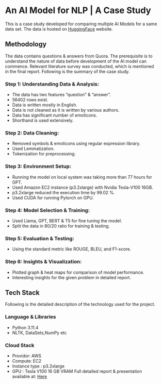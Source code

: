 # An AI Model for NLP | A Case Study
This is a case study developed for comparing multiple AI Models for a same data set. The data is hosted on [HuggingFace](https://huggingface.co/datasets/toughdata/quora-question-answer-dataset) website.

## Methodology
The data contains questions & answers from Quora. The prerequisite is to understand the nature of data before development of the AI model can commence. Relevant literature survey was conducted, which is mentioned in the final report. Following is the summary of the case study.

### Step 1: Understanding Data & Analysis: 
* The data has two features “question” & “answer”. 
* 56402 rows exist.
* Data is written mostly in English.
* Data is not cleaned as it is written by various authors.
* Data has significant number of emoticons.
* Shorthand is used extensively.
### Step 2: Data Cleaning:
* Removed symbols & emoticons using regular expression library.
* Used Lemmatization.
* Tokenization for preprocessing.
### Step 3: Environment Setup:
* Running the model on local system was taking more than 77 hours for GPT.
* Used Amazon EC2 instance (p3.2xlarge) with Nvidia Tesla-V100 16GB. 
* p3.2xlarge reduced the execution time by 99.02 %.
* Used CUDA for running Pytorch on GPU.
### Step 4: Model Selection & Training:
* Used Llama, GPT, BERT & T5 for fine tuning the model.
* Split the data in 80/20 ratio for training & testing.
### Step 5: Evaluation & Testing:
* Using the standard metric like ROUGE, BLEU, and F1-score.
### Step 6: Insights & Visualization:
* Plotted graph & heat maps for comparison of model performance.
* Interesting insights for the given problem in detailed report.

## Tech Stack
Following is the detailed description of the technology used for the project.
### Language & Libraries
* Python 3.11.4
* NLTK, DataSets,NumPy etc
### Cloud Stack
* Providor: AWS
* Compute: EC2
* Instance type : p3.2xlarge 
* GPU : Tesla V100 16 GB VRAM
Full detailed report & presentation available at: 
[Here](https://github.com/ChetanSharan/nlp-models-collection/blob/main/documentation)

